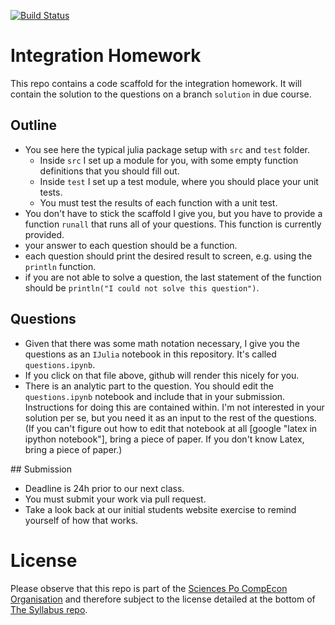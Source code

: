 
[![Build Status](https://travis-ci.org/ScPo-CompEcon/HWintegration.svg?branch=master)](https://travis-ci.org/ScPo-CompEcon/HWintegration)


# Integration Homework

This repo contains a code scaffold for the integration homework. It will contain the solution to the questions on a branch `solution` in due course.

## Outline

* You see here the typical julia package setup with `src` and `test` folder. 
	* Inside `src` I set up a module for you, with some empty function definitions that you should fill out. 
	* Inside `test` I set up a test module, where you should place your unit tests. 
	* You must test the results of each function with a unit test.
* You don't have to stick the scaffold I give you, but you have to provide a function `runall` that runs all of your questions. This function is currently provided.
* your answer to each question should be a function.
* each question should print the desired result to screen, e.g. using the `println` function.
* if you are not able to solve a question, the last statement of the function should be `println("I could not solve this question")`.

## Questions

* Given that there was some math notation necessary, I give you the questions as an `IJulia` notebook in this repository. It's called `questions.ipynb`.
* If you click on that file above, github will render this nicely for you.
* There is an analytic part to the question. You should edit the `questions.ipynb` notebook and include that in your submission. Instructions for doing this are contained within. I'm not interested in your solution per se, but you need it as an input to the rest of the questions. (If you can't figure out how to edit that notebook at all [google "latex in ipython notebook"], bring a piece of paper. If you don't know Latex, bring a piece of paper.)

## Submission

* Deadline is 24h prior to our next class.
* You must submit your work via pull request.  
* Take a look back at our initial students website exercise to remind yourself of how that works.



# License

Please observe that this repo is part of the [Sciences Po CompEcon Organisation](https://github.com/ScPo-CompEcon) and therefore subject to the license detailed at the bottom of [The Syllabus repo](https://github.com/ScPo-CompEcon/Syllabus).
